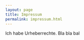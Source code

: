 ```yaml
---
layout: page
title: Impressum
permalink: impressum.html
---
```

Ich habe Urheberrechte. Bla bla bal
